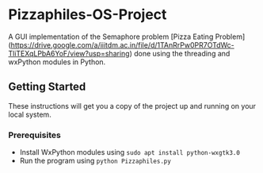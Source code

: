 # Pizzaphiles-OS-Project
A GUI implementation of the Semaphore problem [Pizza Eating Problem] (https://drive.google.com/a/iiitdm.ac.in/file/d/1TAnRrPw0PR7OTdWc-TliTEXqLPbA6YoF/view?usp=sharing) done using the threading and wxPython modules in Python.

## Getting Started
These instructions will get you a copy of the project up and running on your local system.
### Prerequisites
* Install WxPython modules using ```sudo apt install python-wxgtk3.0``` 
* Run the program using ```python Pizzaphiles.py```
